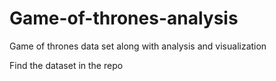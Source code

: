 # Game-of-thrones-analysis
Game of thrones data set along with analysis and visualization

Find the dataset in the repo
